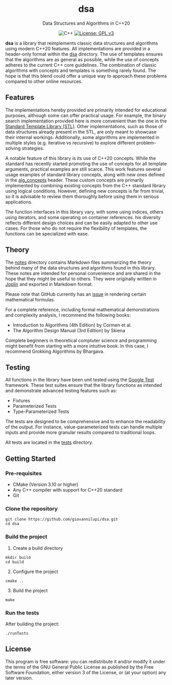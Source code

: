 <div align="center">

# dsa 
Data Structures and Algorithms in C++20

![C++](https://img.shields.io/badge/-C++-blue?logo=cplusplus)
[![License: GPL v3](https://img.shields.io/badge/License-GPLv3-blue.svg)](https://www.gnu.org/licenses/gpl-3.0)

</div>

**dsa** is a library that reimplements classic data structures and algorithms using modern C++20 features. All implementations are provided in a header-only format within the [dsa](./include/dsa/) directory. The use of templates ensures that the algorithms are as general as possible, while the use of concepts adheres to the current C++ core guidelines. The combination of classic algorithms with concepts and templates is something rarely found. The hope is that this blend could offer a unique way to approach these problems compared to other online resources.

## Features

The implementations hereby provided are primarily intended for educational purposes, although some can offer practical usage. For example, the binary search implementation provided here is more convenient than the one in the [Standard Template Library (STL)](https://en.cppreference.com/w/cpp/standard_library). Other implementations, such as those of data structures already present in the STL, are only meant to showcase their internal workings. Additionally, some algorithms are implemented in multiple styles (e.g. iterative vs recursive) to explore different problem-solving strategies.

A notable feature of this library is its use of C++20 concepts. While the standard has recently started promoting the use of concepts for all template arguments, practical examples are still scarce. This work features several usage examples of standard library concepts, along with new ones defined in the [alg_concepts](./include/dsa/alg_concepts.hpp) header. These custom concepts are primarily implemented by combining existing concepts from the C++ standard library using logical conditions. However, defining new concepts is far from trivial, so it is advisable to review them thoroughly before using them in serious applications.

The function interfaces in this library vary, with some using indices, others using iterators, and some operating on container references. his diversity reflects different design choices and can be easily adapted to other use cases. For those who do not require the flexibility of templates, the functions can be specialized with ease.

## Theory

The [notes](./notes) directory contains Markdown files summarizing the theory behind many of the data structures and algorithms found in this library. These notes are intended for personal convenience and are shared in the hope that they might be useful to others. They were originally written in [Joplin](https://github.com/laurent22/joplin) and exported in Markdown format.

Please note that GitHub currently has an [issue](https://github.com/github/markup/issues/1688) in rendering certain mathematical formulas.

For a complete reference, including formal mathematical demonstrations and complexity analysis, I recommend the following books:

- Introduction to Algorithms (4th Edition) by Cormen et al.
- The Algorithm Design Manual (3rd Edition) by Skiena

Complete beginners in theoretical comptuter science and programming might benefit from starting with a more intuitive book. In this case, I recommend Grokking Algorithms by Bhargava.

## Testing

All functions in the library have been unit tested using the [Google Test](https://github.com/google/googletest) framework. These test suites ensure that the library functions as intended and demonstrate advanced testing features such as:
- Fixtures
- Parameterized Tests
- Type-Parameterized Tests

The tests are designed to be comprehensive and to enhance the readability of the output. For instance, value-parameterized tests can handle multiple inputs and provide more granular results compared to traditional loops.

All tests are located in the [tests](./tests) directory.

## Getting Started

### Pre-requisites

- CMake (Version 3.10 or higher)
- Any C++ compiler with support for C++20 standard
- Git

### Clone the repository

```
git clone https://github.com/giovannilupi/dsa.git
cd dsa
```

### Build the project

1. Create a build directory
```
mkdir build
cd build
```

2. Configure the project
```
cmake ..
```

3. Build the project
```
make
```

### Run the tests

After building the project:

```
./runTests
```

## License

This program is free software: you can redistribute it and/or modify it under the terms of the GNU General Public License as published by the Free Software Foundation, either version 3 of the License, or (at your option) any later version.